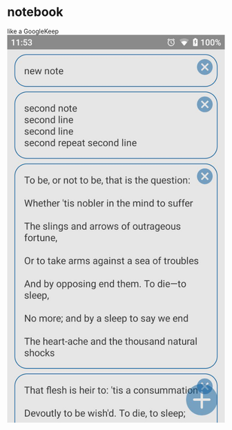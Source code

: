 # notebook
like a GoogleKeep <br>
![alt text](https://raw.githubusercontent.com/classCorn/notebook/master/photo_2019-03-05_11-49-12.jpg)
